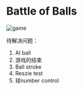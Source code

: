 # Battle of Balls

![game](https://github.com/yixiaowang2001/COMP-128_FP/blob/main/res/Pic1.png)

待解决问题：
1. AI ball
2. 游戏的结束
3. Ball stroke
4. Reszie test
5. 球number control